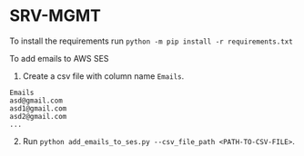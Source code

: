 # SRV-MGMT

To install the requirements run `python -m pip install -r requirements.txt`

To add emails to AWS SES

1. Create a csv file with column name `Emails`.
```csv
Emails
asd@gmail.com
asd1@gmail.com
asd2@gmail.com
...
```
2. Run `python add_emails_to_ses.py --csv_file_path <PATH-TO-CSV-FILE>`.
